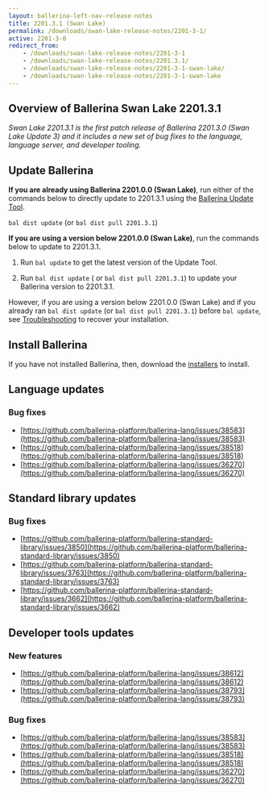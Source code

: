 ```yaml
---
layout: ballerina-left-nav-release-notes
title: 2201.3.1 (Swan Lake) 
permalink: /downloads/swan-lake-release-notes/2201-3-1/
active: 2201-3-0
redirect_from: 
    - /downloads/swan-lake-release-notes/2201-3-1
    - /downloads/swan-lake-release-notes/2201.3.1/
    - /downloads/swan-lake-release-notes/2201-3-1-swan-lake/
    - /downloads/swan-lake-release-notes/2201-3-1-swan-lake
---
```


## Overview of Ballerina Swan Lake 2201.3.1

<em>Swan Lake 2201.3.1 is the first patch release of Ballerina 2201.3.0 (Swan Lake Update 3) and it includes a new set of bug fixes to the language, language server, and developer tooling.</em>

## Update Ballerina

**If you are already using Ballerina 2201.0.0 (Swan Lake)**, run either of the commands below to directly update to 2201.3.1 using the [Ballerina Update Tool](/learn/cli-documentation/update-tool/).

`bal dist update` (or `bal dist pull 2201.3.1`)

**If you are using a version below 2201.0.0 (Swan Lake)**, run the commands below to update to 2201.3.1.

1. Run `bal update` to get the latest version of the Update Tool.

2. Run `bal dist update` ( or `bal dist pull 2201.3.1`) to update your Ballerina version to 2201.3.1.

However, if you are using a version below 2201.0.0 (Swan Lake) and if you already ran `bal dist update` (or `bal dist pull 2201.3.1`) before `bal update`, see [Troubleshooting](/downloads/swan-lake-release-notes/swan-lake-2201.0.0#troubleshooting) to recover your installation.

## Install Ballerina

If you have not installed Ballerina, then, download the [installers](/downloads/#swanlake) to install.

## Language updates

### Bug fixes

- [https://github.com/ballerina-platform/ballerina-lang/issues/38583](https://github.com/ballerina-platform/ballerina-lang/issues/38583)
- [https://github.com/ballerina-platform/ballerina-lang/issues/38518](https://github.com/ballerina-platform/ballerina-lang/issues/38518)
- [https://github.com/ballerina-platform/ballerina-lang/issues/36270](https://github.com/ballerina-platform/ballerina-lang/issues/36270)

## Standard library updates

### Bug fixes

- [https://github.com/ballerina-platform/ballerina-standard-library/issues/3850](https://github.com/ballerina-platform/ballerina-standard-library/issues/3850)
- [https://github.com/ballerina-platform/ballerina-standard-library/issues/3763](https://github.com/ballerina-platform/ballerina-standard-library/issues/3763)
- [https://github.com/ballerina-platform/ballerina-standard-library/issues/3662](https://github.com/ballerina-platform/ballerina-standard-library/issues/3662)

## Developer tools updates

### New features

- [https://github.com/ballerina-platform/ballerina-lang/issues/38612](https://github.com/ballerina-platform/ballerina-lang/issues/38612)
- [https://github.com/ballerina-platform/ballerina-lang/issues/38793](https://github.com/ballerina-platform/ballerina-lang/issues/38793)

### Bug fixes

- [https://github.com/ballerina-platform/ballerina-lang/issues/38583](https://github.com/ballerina-platform/ballerina-lang/issues/38583)
- [https://github.com/ballerina-platform/ballerina-lang/issues/38518](https://github.com/ballerina-platform/ballerina-lang/issues/38518)
- [https://github.com/ballerina-platform/ballerina-lang/issues/36270](https://github.com/ballerina-platform/ballerina-lang/issues/36270)
